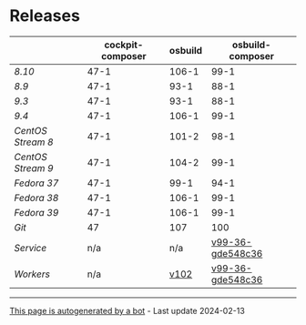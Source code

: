 # Releases
|       | cockpit-composer    | osbuild    | osbuild-composer    |
|-------|---------------------|------------|---------------------|
*8.10* | 47-1 | 106-1 | 99-1
*8.9* | 47-1 | 93-1 | 88-1
*9.3* | 47-1 | 93-1 | 88-1
*9.4* | 47-1 | 106-1 | 99-1
*CentOS Stream 8* | 47-1 | 101-2 | 98-1
*CentOS Stream 9* | 47-1 | 104-2 | 99-1
*Fedora 37* | 47-1 | 99-1 | 94-1
*Fedora 38* | 47-1 | 106-1 | 99-1
*Fedora 39* | 47-1 | 106-1 | 99-1
*Git* | 47 | 107 | 100
*Service* | n/a | n/a | [v99-36-gde548c36](https://github.com/osbuild/osbuild-composer/compare/v99-36-gde548c36...main)
*Workers* | n/a | [v102](https://github.com/osbuild/osbuild/compare/v102...main) | [v99-36-gde548c36](https://github.com/osbuild/osbuild-composer/compare/v99-36-gde548c36...main)

---

[This page is autogenerated by a bot](https://gitlab.cee.redhat.com/osbuild/guides-bot/-/blob/main/release_overview.py) - Last update 2024-02-13